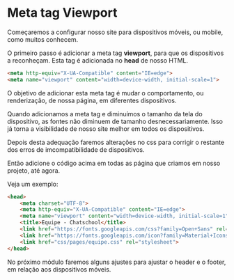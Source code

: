 # Meta tag Viewport

Começaremos a configurar nosso site para dispositivos móveis, ou mobile, como muitos conhecem.

O primeiro passo é adicionar a meta tag **viewport**, para que os dispositivos a reconheçam. Esta tag é adicionada no **head** de nosso HTML.

```html
<meta http-equiv="X-UA-Compatible" content="IE=edge">
<meta name="viewport" content="width=device-width, initial-scale=1">
```

O objetivo de adicionar esta meta tag é mudar o comportamento, ou renderização, de nossa página, em diferentes dispositivos.

Quando adicionamos a meta tag e diminuímos o tamanho da tela do dispositivo, as fontes não diminuem de tamanho desnecessariamente. Isso já torna a visibilidade de nosso site melhor em todos os dispositivos.

Depois desta adequação faremos alterações no css para corrigir o restante dos erros de imcompatibilidade de dispositivos.

Então adicione o código acima em todas as página que criamos em nosso projeto, até agora.

Veja um exemplo:

```html
<head>
    <meta charset="UTF-8">
    <meta http-equiv="X-UA-Compatible" content="IE=edge">
    <meta name="viewport" content="width=device-width, initial-scale=1">
    <title>Equipe - Chatschool</title>
    <link href="https://fonts.googleapis.com/css?family=Open+Sans" rel="stylesheet">
    <link href="https://fonts.googleapis.com/icon?family=Material+Icons" rel="stylesheet">
    <link href="css/pages/equipe.css" rel="stylesheet">
</head>
```

No próximo módulo faremos alguns ajustes para ajustar o header e o footer, em relação aos dispositivos móveis.